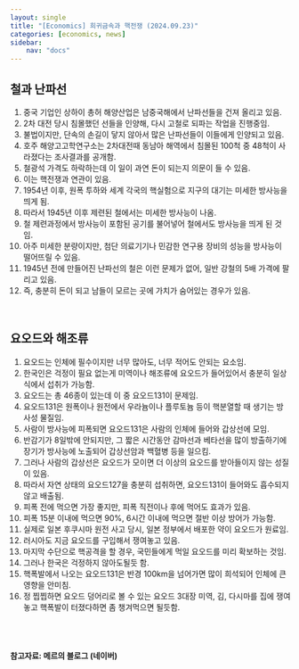 ```yaml
---
layout: single
title: "[Economics] 희귀금속과 핵전쟁 (2024.09.23)"
categories: [economics, news]
sidebar:
    nav: "docs"
---
```


## 철과 난파선
1. 중국 기업인 상하이 총허 해양산업은 남중국해에서 난파선들을 건져 올리고 있음.
1. 2차 대전 당시 침몰했던 선들을 인양해, 다시 고철로 되파는 작업을 진행중임.
1. 불법이지만, 단속의 손길이 닿지 않아서 많은 난파선들이 이들에게 인양되고 있음.
1. 호주 해양고고학연구소는 2차대전때 동남아 해역에서 침몰된 100척 중 48척이 사라졌다는 조사결과를 공개함.
1. 철광석 가격도 하락하는데 이 일이 과연 돈이 되는지 의문이 들 수 있음.
1. 이는 핵전쟁과 연관이 있음.
1. 1954년 이후, 원폭 투하와 세계 각국의 핵실험으로 지구의 대기는 미세한 방사능을 띄게 됨.
1. 따라서 1945년 이후 제련된 철에서는 미세한 방사능이 나옴.
1. 철 제련과정에서 방사능이 포함된 공기를 불어넣어 철에서도 방사능을 띄게 된 것임.
1. 아주 미세한 분량이지만, 첨단 의료기기나 민감한 연구용 장비의 성능을 방사능이 떨어뜨릴 수 있음.
1. 1945년 전에 만들어진 난파선의 철은 이런 문제가 없어, 일반 강철의 5배 가격에 팔리고 있음.
1. 즉, 충분히 돈이 되고 남들이 모르는 곳에 가치가 숨어있는 경우가 있음.

<br/>

## 요오드와 해조류
1. 요오드는 인체에 필수이지만 너무 많아도, 너무 적어도 안되는 요소임.
1. 한국인은 걱정이 필요 없는게 미역이나 해조류에 요오드가 들어있어서 충분히 일상식에서 섭취가 가능함.
1. 요오드는 총 46종이 있는데 이 중 요오드131이 문제임.
1. 요오드131은 원폭이나 원전에서 우라늄이나 플루토늄 등이 핵분열할 때 생기는 방사성 물질임.
1. 사람이 방사능에 피폭되면 요오드131은 사람의 인체에 들어와 갑상선에 모임.
1. 반감기가 8일밖에 안되지만, 그 짧은 시간동안 감마선과 베타선을 많이 방출하기에 장기가 방사능에 노출되어 갑상선암과 백혈병 등을 일으킴.
1. 그러나 사람의 갑상선은 요오드가 모이면 더 이상의 요오드를 받아들이지 않는 성질이 있음.
1. 따라서 자연 상태의 요오드127을 충분히 섭취하면, 요오드131이 들어와도 흡수되지 않고 배출됨.
1. 피폭 전에 먹으면 가장 좋지만, 피폭 직전이나 후에 먹어도 효과가 있음.
1. 피폭 15분 이내에 먹으면 90%, 6시간 이내에 먹으면 절반 이상 방어가 가능함.
1. 실제로 일본 후쿠시마 원전 사고 당시, 일본 정부에서 배포한 약이 요오드가 원료임.
1. 러시아도 지금 요오드를 구입해서 쟁여놓고 있음.
1. 마지막 수단으로 핵공격을 할 경우, 국민들에게 먹일 요오드를 미리 확보하는 것임.
1. 그러나 한국은 걱정하지 않아도될듯 함.
1. 핵폭발에서 나오는 요오드131은 반경 100km을 넘어가면 많이 희석되어 인체에 큰 영향을 안미침.
1. 정 찝찝하면 요오드 덩어리로 볼 수 있는 요오드 3대장 미역, 김, 다시마를 집에 쟁여놓고 핵폭발이 터졌다하면 좀 챙겨먹으면 될듯함. 


<br/>
<br/>

#### 참고자료: 메르의 블로그 (네이버) 